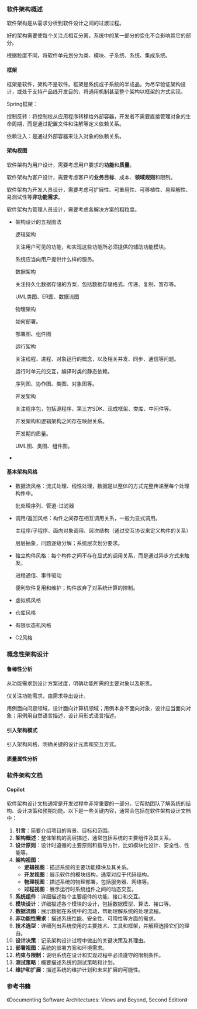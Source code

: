 ### 软件架构概述

软件架构是从需求分析到软件设计之间的过渡过程。

好的架构需要使每个关注点相互分离，系统中的某一部分的变化不会影响其它的部分。

根据粒度不同，将软件单元划分为类、模块、子系统、系统、集成系统。

#### 框架

框架是软件，架构不是软件。框架是系统或子系统的半成品。为尽早验证架构设计，或处于支持产品线开发目的，将通用机制甚至整个架构以框架的方式实现。

Spring框架：

控制反转：将控制权从应用程序转移给外部容器，开发者不需要直接管理对象的生命周期，而是通过配置文件和注解等定义依赖关系。

依赖注入：是通过外部容器来注入对象的依赖关系。

#### 架构视图

软件架构为用户设计，需要考虑用户要求的**功能**和**质量**。

软件架构为客户设计，需要考虑客户的**业务目标**、成本、**领域规则**和限制。

软件架构为开发人员设计，需要考虑可扩展性、可重用性、可移植性、易理解性、易测试性等**非功能需求**。

软件架构为管理人员设计，需要考虑各解决方案的粗粒度。

* 架构设计的五视图法

    逻辑架构

    关注用户可见的功能，和实现这些功能所必须提供的辅助功能模块。

    系统应当向用户提供什么样的服务。

    数据架构

    关注持久化数据存储的方案，包括数据存储格式、传递、复制、暂存等。

    UML类图、ER图、数据流图

    物理架构

    如何部署。

    部署图、组件图

    运行架构

    关注线程、进程、对象运行的概念，以及相关并发、同步、通信等问题。

    运行时单元的交互，编译时类的静态依赖。

    序列图、协作图、类图、对象图等。

    开发架构

    关注程序包，包括源程序、第三方SDK、现成框架、类库、中间件等。

    开发架构和逻辑架构之间存在映射关系。

    开发期的质量。

    UML图、类图、组件图。

* 

#### 基本架构风格

* 数据流风格：流式处理、线性处理，数据是以整体的方式完整传递至每个处理构件中。

    批处理序列、管道-过滤器

    

* 调用/返回风格：构件之间存在相互调用关系，一般为显式调用。

    主程序/子程序、面向对象调用、层次结构（通过交互协议来定义构件的关系）

    层层抽象，问题逐级分解；系统层次划分要求。

* 独立构件风格：每个构件之间不存在显式的调用关系，而是通过异步方式来触发。

    进程通信、事件驱动

    便利软件复用和维护；构件放弃了对系统计算的控制。

* 虚拟机风格

* 仓库风格

* 有限状态机风格

* C2风格

### 概念性架构设计

#### 鲁棒性分析

从功能需求到设计方案过度，明确功能所需的主要对象以及职责。

仅关注功能需求，由需求导出设计。

用例面向问题领域，设计面向计算机领域；用例本身不面向对象，设计应当面向对象；用例用自然语言描述，设计用形式语言描述。





#### 引入架构模式

引入架构风格，明确关键的设计元素和交互方式。

#### 质量属性分析



### 软件架构文档

#### Copilot

软件架构设计文档通常是开发过程中非常重要的一部分，它帮助团队了解系统的结构、设计决策和预期功能。以下是一些关键内容，通常会包括在软件架构设计文档中：

1. **引言**：简要介绍项目的背景、目标和范围。
2. **架构概述**：整体架构的高层描述，通常包括系统的主要组件及其关系。
3. **设计原则**：设计时遵循的主要原则和指导方针，比如模块化设计、安全性、性能等。
4. **架构视图**：
    * **逻辑视图**：描述系统的主要功能模块及其关系。
    * **开发视图**：展示软件的模块结构，通常对应于代码结构。
    * **物理视图**：描述系统的物理部署，包括服务器、网络等。
    * **过程视图**：展示运行时系统组件之间的动态交互。
5. **系统组件**：详细描述每个主要组件的功能、接口和交互。
6. **模块设计**：详细描述各个模块的设计，包括数据模型、算法、接口等。
7. **数据流图**：展示数据在系统中的流动，帮助理解系统的处理流程。
8. **非功能性需求**：描述系统性能、安全性、可用性等方面的需求。
9. **技术选型**：详细列出系统使用的主要技术、工具和框架，并解释选择它们的理由。
10. **设计决策**：记录架构设计过程中做出的关键决策及其理由。
11. **部署视图**：系统的部署方案和环境需求。
12. **约束与限制**：说明系统在设计和实现过程中必须遵守的限制条件。
13. **测试策略**：概要描述系统的测试策略和计划。
14. **维护和扩展**：描述系统的维护计划和未来扩展的可能性。

### 参考书籍

《Documenting Software Architectures: Views and Beyond, Second Edition》




